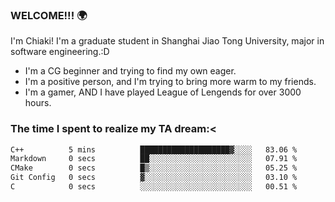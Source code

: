 ### WELCOME!!! 🌍

I'm Chiaki! I'm a graduate student in Shanghai Jiao Tong University, major in software engineering.:D

-  I'm a CG beginner and trying to find my own eager. 
-  I'm a positive person, and I'm trying to bring more warm to my friends.
-  I'm a gamer, AND I have played League of Lengends for over 3000 hours. 

### The time I spent to realize my TA dream:<
<!--START_SECTION:waka-->

```txt
C++          5 mins          ████████████████████▓░░░░   83.06 %
Markdown     0 secs          ██░░░░░░░░░░░░░░░░░░░░░░░   07.91 %
CMake        0 secs          █▒░░░░░░░░░░░░░░░░░░░░░░░   05.25 %
Git Config   0 secs          ▓░░░░░░░░░░░░░░░░░░░░░░░░   03.10 %
C            0 secs          ░░░░░░░░░░░░░░░░░░░░░░░░░   00.51 %
```

<!--END_SECTION:waka-->

<!--
**Chiaki-meow/Chiaki-meow** is a ✨ _special_ ✨ repository because its `README.md` (this file) appears on your GitHub profile.

Here are some ideas to get you started:

- 🔭 I’m currently working on ...
- 🌱 I’m currently learning ...
- 👯 I’m looking to collaborate on ...
- 🤔 I’m looking for help with ...
- 💬 Ask me about ...
- 📫 How to reach me: ...
- 😄 Pronouns: ...
- ⚡ Fun fact: ...
-->
